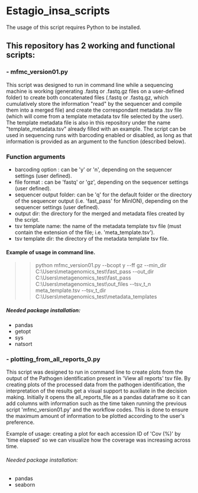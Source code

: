 # Estagio_insa_scripts
The usage of this script requires Python to be installed.

## This repository has 2 working and functional scripts:
### - mfmc_version01.py
This script was designed to run in command line while a sequencing machine is working (generating .fastq or .fastq.gz files on a user-defined folder) to create both concatenated files (.fastq or .fastq.gz, which cumulatively store the information "read" by the sequencer and compile them into a merged file) and create the correspondant metadata .tsv file (which will come from a template metadata tsv file selected by the user). The template metadata file is also in this repository under the name "template_metadata.tsv" already filled with an example.
The script can be used in sequencing runs with barcoding enabled or disabled, as long as that information is provided as an argument to the function (described below).

### Function arguments
- barcoding option : can be 'y' or 'n', depending on the sequencer settings (user defined).
- file format : can be 'fastq' or 'gz', depending on the sequencer settings (user defined).
- sequencer output folder: can be 'q' for the default folder or the directory of the sequencer output (i.e. 'fast_pass' for MinION), depending on the sequencer settings (user defined).
- output dir: the directory for the merged and metadata files created by the script.
- tsv template name: the name of the metadata template tsv file (must contain the extension of the file; i.e. 'meta_template.tsv').
- tsv template dir: the directory of the metadata template tsv file.
#### Example of usage in command line.
>> python mfmc_version01.py --bcopt y --ff gz --min_dir C:\Users\metagenomics_test\fast_pass --out_dir C:\Users\metagenomics_test\fast_pass C:\Users\metagenomics_test\out_files --tsv_t_n meta_template.tsv --tsv_t_dir C:\Users\metagenomics_test\metadata_templates
##### Needed package installation:
- pandas
- getopt
- sys
- natsort











### - plotting_from_all_reports_0.py
This script was designed to run in command line to create plots from the output of the Pathogen identification present in 'View all reports' tsv file. By creating plots of the processed data from the pathogen identification, the interpretation of the results get a visual support to auxiliate in the decision making.
Initially it opens the all_reports_file as a pandas dataframe so it can add columns with information such as the time taken running the previous script 'mfmc_version01.py' and the workflow codes. This is done to ensure the maximum amount of information to be plotted according to the user's preference.

Example of usage: creating a plot for each accession ID of 'Cov (%)' by 'time elapsed' so we can visualize how the coverage was increasing across time.

###### Needed package installation:
- pandas
- seaborn
